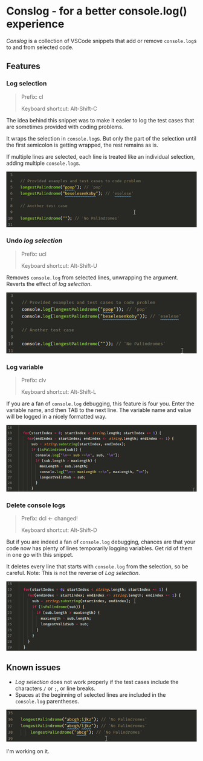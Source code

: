 # Conslog - for a better console.log() experience

_Conslog_ is a collection of VSCode snippets that add or remove `console.log`s to and from selected code.

## Features

### Log selection

> Prefix: cl
>
> Keyboard shortcut: Alt-Shift-C

The idea behind this snippet was to make it easier to log the test cases that are sometimes provided with coding problems.

It wraps the selection in `console.log`s. But only the part of the selection until the first semicolon is getting wrapped, the rest remains as is.

If multiple lines are selected, each line is treated like an individual selection, adding multiple `console.log`s.

![GIF animation showing Conslog at work](https://github.com/mrchrmn/conslog/blob/main/images/conslogLogSelection.gif?raw=true)

### Undo _log selection_

> Prefix: ucl
>
> Keyboard shortcut: Alt-Shift-U

Removes `console.log` from selected lines, unwrapping the argument. Reverts the effect of _log selection_.

![GIF animation showing Conslog at work](https://github.com/mrchrmn/conslog/blob/main/images/conslogUndoLogSelection.gif?raw=true)

### Log variable

> Prefix: clv
>
> Keyboard shortcut: Alt-Shift-L

If you are a fan of `console.log` debugging, this feature is four you. Enter the variable name, and then TAB to the next line. The variable name and value will be logged in a nicely formatted way.

![GIF animation showing Conslog at work](https://github.com/mrchrmn/conslog/blob/main/images/conslogLogVariable.gif?raw=true)

### Delete console logs

> Prefix: dcl <- changed!
>
> Keyboard shortcut: Alt-Shift-D

But if you are indeed a fan of `console.log` debugging, chances are that your code now has plenty of lines temporarily logging variables. Get rid of them in one go with this snippet.

It deletes every line that starts with `console.log` from the selection, so be careful. Note: This is not the reverse of _Log selection_.

![GIF animation showing Conslog at work](https://github.com/mrchrmn/conslog/blob/main/images/conslogDeleteConsoleLogs.gif?raw=true)

## Known issues

- _Log selection_ does not work properly if the test cases include the characters `/` or `;`, or line breaks.
- Spaces at the beginning of selected lines are included in the `console.log` parentheses.

![GIF animation showing Conslog at work](https://github.com/mrchrmn/conslog/blob/main/images/conslogIssues.gif?raw=true)

I'm working on it.